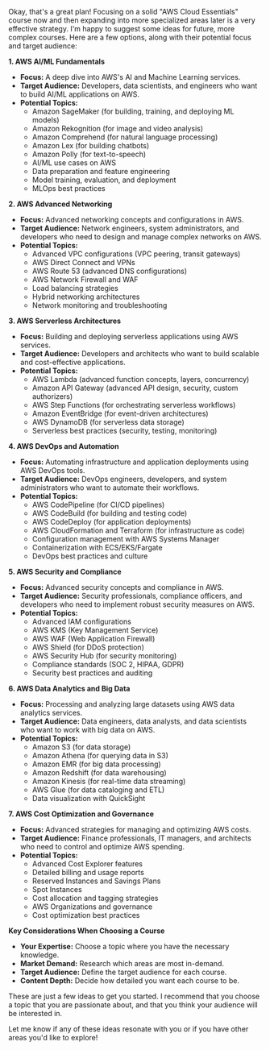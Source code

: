 Okay, that's a great plan! Focusing on a solid "AWS Cloud Essentials" course now and then expanding into more specialized areas later is a very effective strategy. I'm happy to suggest some ideas for future, more complex courses. Here are a few options, along with their potential focus and target audience:

**1. AWS AI/ML Fundamentals**

- **Focus:** A deep dive into AWS's AI and Machine Learning services.
- **Target Audience:** Developers, data scientists, and engineers who want to build AI/ML applications on AWS.
- **Potential Topics:**
  - Amazon SageMaker (for building, training, and deploying ML models)
  - Amazon Rekognition (for image and video analysis)
  - Amazon Comprehend (for natural language processing)
  - Amazon Lex (for building chatbots)
  - Amazon Polly (for text-to-speech)
  - AI/ML use cases on AWS
  - Data preparation and feature engineering
  - Model training, evaluation, and deployment
  - MLOps best practices

**2. AWS Advanced Networking**

- **Focus:** Advanced networking concepts and configurations in AWS.
- **Target Audience:** Network engineers, system administrators, and developers who need to design and manage complex networks on AWS.
- **Potential Topics:**
  - Advanced VPC configurations (VPC peering, transit gateways)
  - AWS Direct Connect and VPNs
  - AWS Route 53 (advanced DNS configurations)
  - AWS Network Firewall and WAF
  - Load balancing strategies
  - Hybrid networking architectures
  - Network monitoring and troubleshooting

**3. AWS Serverless Architectures**

- **Focus:** Building and deploying serverless applications using AWS services.
- **Target Audience:** Developers and architects who want to build scalable and cost-effective applications.
- **Potential Topics:**
  - AWS Lambda (advanced function concepts, layers, concurrency)
  - Amazon API Gateway (advanced API design, security, custom authorizers)
  - AWS Step Functions (for orchestrating serverless workflows)
  - Amazon EventBridge (for event-driven architectures)
  - AWS DynamoDB (for serverless data storage)
  - Serverless best practices (security, testing, monitoring)

**4. AWS DevOps and Automation**

- **Focus:** Automating infrastructure and application deployments using AWS DevOps tools.
- **Target Audience:** DevOps engineers, developers, and system administrators who want to automate their workflows.
- **Potential Topics:**
  - AWS CodePipeline (for CI/CD pipelines)
  - AWS CodeBuild (for building and testing code)
  - AWS CodeDeploy (for application deployments)
  - AWS CloudFormation and Terraform (for infrastructure as code)
  - Configuration management with AWS Systems Manager
  - Containerization with ECS/EKS/Fargate
  - DevOps best practices and culture

**5. AWS Security and Compliance**

- **Focus:** Advanced security concepts and compliance in AWS.
- **Target Audience:** Security professionals, compliance officers, and developers who need to implement robust security measures on AWS.
- **Potential Topics:**
  - Advanced IAM configurations
  - AWS KMS (Key Management Service)
  - AWS WAF (Web Application Firewall)
  - AWS Shield (for DDoS protection)
  - AWS Security Hub (for security monitoring)
  - Compliance standards (SOC 2, HIPAA, GDPR)
  - Security best practices and auditing

**6. AWS Data Analytics and Big Data**

- **Focus:** Processing and analyzing large datasets using AWS data analytics services.
- **Target Audience:** Data engineers, data analysts, and data scientists who want to work with big data on AWS.
- **Potential Topics:**
  - Amazon S3 (for data storage)
  - Amazon Athena (for querying data in S3)
  - Amazon EMR (for big data processing)
  - Amazon Redshift (for data warehousing)
  - Amazon Kinesis (for real-time data streaming)
  - AWS Glue (for data cataloging and ETL)
  - Data visualization with QuickSight

**7. AWS Cost Optimization and Governance**

- **Focus:** Advanced strategies for managing and optimizing AWS costs.
- **Target Audience:** Finance professionals, IT managers, and architects who need to control and optimize AWS spending.
- **Potential Topics:**
  - Advanced Cost Explorer features
  - Detailed billing and usage reports
  - Reserved Instances and Savings Plans
  - Spot Instances
  - Cost allocation and tagging strategies
  - AWS Organizations and governance
  - Cost optimization best practices

**Key Considerations When Choosing a Course**

- **Your Expertise:** Choose a topic where you have the necessary knowledge.
- **Market Demand:** Research which areas are most in-demand.
- **Target Audience:** Define the target audience for each course.
- **Content Depth:** Decide how detailed you want each course to be.

These are just a few ideas to get you started. I recommend that you choose a topic that you are passionate about, and that you think your audience will be interested in.

Let me know if any of these ideas resonate with you or if you have other areas you'd like to explore!
